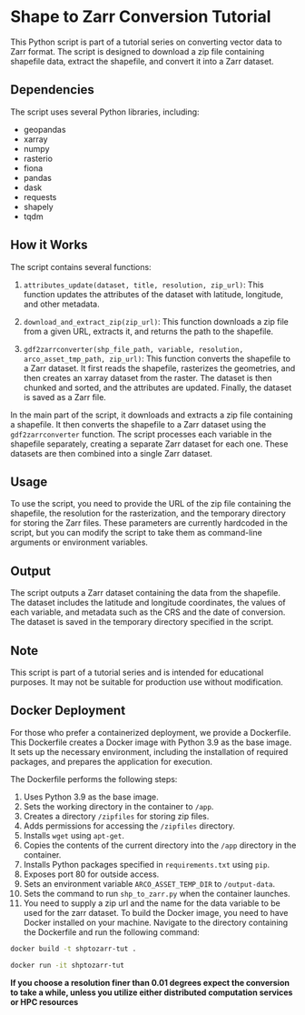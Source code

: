 # Shape to Zarr Conversion Tutorial

This Python script is part of a tutorial series on converting vector data to Zarr format. The script is designed to download a zip file containing shapefile data, extract the shapefile, and convert it into a Zarr dataset.

## Dependencies

The script uses several Python libraries, including:

- geopandas
- xarray
- numpy
- rasterio
- fiona
- pandas
- dask
- requests
- shapely
- tqdm

## How it Works

The script contains several functions:

1. `attributes_update(dataset, title, resolution, zip_url)`: This function updates the attributes of the dataset with latitude, longitude, and other metadata.

2. `download_and_extract_zip(zip_url)`: This function downloads a zip file from a given URL, extracts it, and returns the path to the shapefile.

3. `gdf2zarrconverter(shp_file_path, variable, resolution, arco_asset_tmp_path, zip_url)`: This function converts the shapefile to a Zarr dataset. It first reads the shapefile, rasterizes the geometries, and then creates an xarray dataset from the raster. The dataset is then chunked and sorted, and the attributes are updated. Finally, the dataset is saved as a Zarr file.

In the main part of the script, it downloads and extracts a zip file containing a shapefile. It then converts the shapefile to a Zarr dataset using the `gdf2zarrconverter` function. The script processes each variable in the shapefile separately, creating a separate Zarr dataset for each one. These datasets are then combined into a single Zarr dataset.

## Usage

To use the script, you need to provide the URL of the zip file containing the shapefile, the resolution for the rasterization, and the temporary directory for storing the Zarr files. These parameters are currently hardcoded in the script, but you can modify the script to take them as command-line arguments or environment variables.

## Output

The script outputs a Zarr dataset containing the data from the shapefile. The dataset includes the latitude and longitude coordinates, the values of each variable, and metadata such as the CRS and the date of conversion. The dataset is saved in the temporary directory specified in the script.

## Note

This script is part of a tutorial series and is intended for educational purposes. It may not be suitable for production use without modification.

## Docker Deployment

For those who prefer a containerized deployment, we provide a Dockerfile. This Dockerfile creates a Docker image with Python 3.9 as the base image. It sets up the necessary environment, including the installation of required packages, and prepares the application for execution.

The Dockerfile performs the following steps:

1. Uses Python 3.9 as the base image.
2. Sets the working directory in the container to `/app`.
3. Creates a directory `/zipfiles` for storing zip files.
4. Adds permissions for accessing the `/zipfiles` directory.
5. Installs `wget` using `apt-get`.
6. Copies the contents of the current directory into the `/app` directory in the container.
7. Installs Python packages specified in `requirements.txt` using `pip`.
8. Exposes port 80 for outside access.
9. Sets an environment variable `ARCO_ASSET_TEMP_DIR` to `/output-data`.
10. Sets the command to run `shp_to_zarr.py` when the container launches.
11. You need to supply a zip url and the name for the data variable to be used for the zarr dataset.
To build the Docker image, you need to have Docker installed on your machine. Navigate to the directory containing the Dockerfile and run the following command:

```bash
docker build -t shptozarr-tut .

docker run -it shptozarr-tut

```

**If you choose a resolution finer than 0.01 degrees expect the conversion to take a while, unless you utilize either distributed computation services or HPC resources**